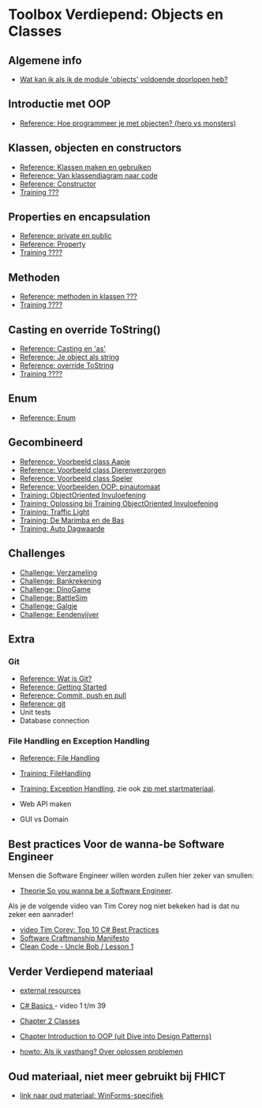 # Toolbox Verdiepend: Objects en Classes

## Algemene info
+ [Wat kan ik als ik de module 'objects' voldoende doorlopen heb?](resultaatformulier)


## Introductie met OOP
+ [Reference: Hoe programmeer je met objecten? (hero vs monsters)](app://obsidian.md/tutorial_Class)

## Klassen, objecten en constructors
+ [Reference: Klassen maken en gebruiken](theorie_zelf-classes-maken.md)
+ [Reference: Van klassendiagram naar code](theorie_ClassDiagram)
+ [Reference: Constructor](theorie_Constructors)
+ [Training ???](???)

## Properties en encapsulation
+ [Reference: private en public](theorie_PrivatePublic)
+ [Reference: Property](theorie_Property)
+ [Training ????](????)

## Methoden
+ [Reference: methoden in klassen ???](???)
+ [Training ????](????)

## Casting en override ToString()
+ [Reference: Casting en 'as'](theorie_Cast)
+ [Reference: Je object als string](theorie_class-override_ToString.md)
+ [Reference: override ToString](theorie_OverrideToString)
+ [Training ????](????)

## Enum
+ [Reference: Enum](theorie_Enum)

## Gecombineerd
+ [Reference: Voorbeeld class Aapje](theorie_Classes_voorbeeld_Aapje.md)
+ [Reference: Voorbeeld class Dierenverzorgen](theorie_Classes_voorbeeld_Dierenverzorgen.md)
+ [Reference: Voorbeeld class Speler](theorie_Classes_voorbeeld_Speler.md)
+ [Reference: Voorbeelden OOP: pinautomaat](example_PinAutomaat)
+ [Training: ObjectOriented Invuloefening](exercise_ObjectOrientedOefening)
+ [Training: Oplossing bij Training ObjectOriented Invuloefening](solution_ObjectOriented) 
+ [Training: Traffic Light](training_Class_TrafficLight)
+ [Training: De Marimba en de Bas](training_Marimba_and_Bass)
+ [Training: Auto Dagwaarde](training_AutoDagWaarde)

## Challenges
+ [Challenge: Verzameling](challenges)
+ [Challenge: Bankrekening](challenges/training_Bankrekening.md)
+ [Challenge: DinoGame](challenges/challengeDinoGame)
+ [Challenge: BattleSim](challenges/training_BattleSim.md)
+ [Challenge: Galgje](challenges/challenge_Galgje)
+ [Challenge: Eendenvijver](challenges/challenge_Eendenvijver)

## Extra
### Git
+ [Reference: Wat is Git?](https://www.youtube.com/watch?v=t7hLWkd0qok&list=PLMtxBdV6mf-4xgPCNX9EBYKSh8zg11mFY)
+ [Reference: Getting Started](https://www.youtube.com/watch?v=Fs3qpKD6GWE&list=PLMtxBdV6mf-4xgPCNX9EBYKSh8zg11mFY&index=2)
+ [Reference: Commit, push en pull]()
+ [Reference: git](https://stasemsoft.github.io/softwarematerial/docs/legacy/infoENGit.pdf)
+ Unit tests
+ Database connection
### File Handling en Exception Handling
+ [Reference: File Handling](theorie_FileHandling)
+ [Training: FileHandling](challenges/challengeFileHandling)
+ [Training: Exception Handling](challenges/challengeExceptionHandling), zie ook
[zip met startmateriaal](challenges/challengeException-Naamgenerator.zip).

+ Web API maken
+ GUI vs Domain


## Best practices Voor de wanna-be Software Engineer

Mensen die Software Engineer willen worden zullen hier zeker van smullen:

+ [Theorie So you wanna be a Software Engineer](theorie_AdvancedSoftwareEngineering).

Als je de volgende video van Tim Corey nog niet bekeken had is dat nu zeker een aanrader!
+ [video Tim Corey: Top 10 C# Best Practices](https://www.youtube.com/watch?v=-9b8NRqjUFM)
+ [Software Craftmanship Manifesto](http://manifesto.softwarecraftsmanship.org/)
+ [Clean Code - Uncle Bob / Lesson 1](https://www.youtube.com/watch?v=7EmboKQH8lM)


## Verder Verdiepend materiaal
+ [external resources](https://stasemsoft.github.io/softwarematerial/docs/process/infoExternalResources)

+ [C# Basics ](https://www.youtube.com/playlist?list=PLYMOUCVo86jGzNXPgyKB-B1IvE1LoXKi6) - video 1 t/m 39  

+ [Chapter 2 Classes](https://git.fhict.nl/I872272/ProgrammingChallenges/blob/master/Documentation/OOP.pdf)  

+ [Chapter Introduction to OOP (uit Dive into Design Patterns)](https://git.fhict.nl/I872272/ProgrammingChallenges/blob/master/Documentation/Dive%20into%20design%20patterns%20-%20chapter%20Introduction%20to%20OOP.pdf)  

+ [howto: Als ik vasthang? Over oplossen problemen](https://stasemsoft.github.io/softwarematerial/docs/process/knowProgrammerSearchScheme)


## Oud materiaal, niet meer gebruikt bij FHICT

+ [link naar oud materiaal: WinForms-specifiek](winforms/winforms-specific)